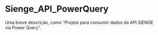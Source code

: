 # Sienge_API_PowerQuery
Uma breve descrição, como “Projeto para consumir dados da API SIENGE via Power Query”.

